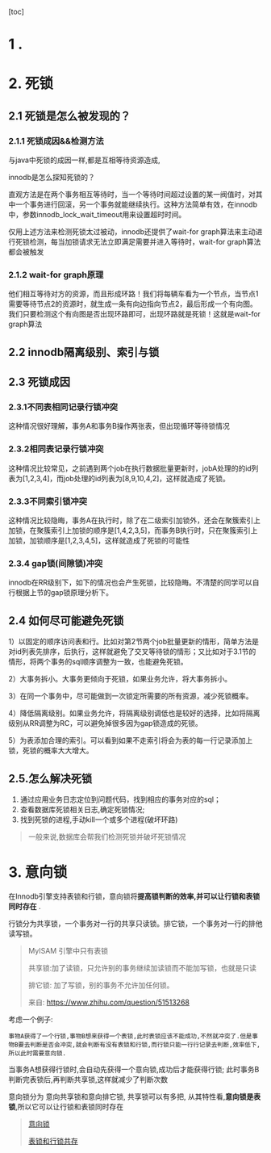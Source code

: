 [toc]

# **1 .**

# **2. 死锁**

## 2.1 死锁是怎么被发现的？

### 2.1.1 死锁成因&&检测方法

与java中死锁的成因一样,都是互相等待资源造成,

innodb是怎么探知死锁的？

   直观方法是在两个事务相互等待时，当一个等待时间超过设置的某一阀值时，对其中一个事务进行回滚，另一个事务就能继续执行。这种方法简单有效，在innodb中，参数innodb_lock_wait_timeout用来设置超时时间。

   仅用上述方法来检测死锁太过被动，innodb还提供了wait-for graph算法来主动进行死锁检测，每当加锁请求无法立即满足需要并进入等待时，wait-for graph算法都会被触发

### 2.1.2 wait-for graph原理

   他们相互等待对方的资源，而且形成环路！我们将每辆车看为一个节点，当节点1需要等待节点2的资源时，就生成一条有向边指向节点2，最后形成一个有向图。我们只要检测这个有向图是否出现环路即可，出现环路就是死锁！这就是wait-for graph算法

## **2.2 innodb隔离级别、索引与锁**

## **2.3 死锁成因**

### **2.3.1不同表相同记录行锁冲突**

   这种情况很好理解，事务A和事务B操作两张表，但出现循环等待锁情况

### **2.3.2相同表记录行锁冲突**

   这种情况比较常见，之前遇到两个job在执行数据批量更新时，jobA处理的的id列表为[1,2,3,4]，而job处理的id列表为[8,9,10,4,2]，这样就造成了死锁。

### **2.3.3不同索引锁冲突**

   这种情况比较隐晦，事务A在执行时，除了在二级索引加锁外，还会在聚簇索引上加锁，在聚簇索引上加锁的顺序是[1,4,2,3,5]，而事务B执行时，只在聚簇索引上加锁，加锁顺序是[1,2,3,4,5]，这样就造成了死锁的可能性

### **2.3.4 gap锁(间隙锁)冲突**

   innodb在RR级别下，如下的情况也会产生死锁，比较隐晦。不清楚的同学可以自行根据上节的gap锁原理分析下。

## **2.4 如何尽可能避免死锁**

1）以固定的顺序访问表和行。比如对第2节两个job批量更新的情形，简单方法是对id列表先排序，后执行，这样就避免了交叉等待锁的情形；又比如对于3.1节的情形，将两个事务的sql顺序调整为一致，也能避免死锁。

2）大事务拆小。大事务更倾向于死锁，如果业务允许，将大事务拆小。

3）在同一个事务中，尽可能做到一次锁定所需要的所有资源，减少死锁概率。

4）降低隔离级别。如果业务允许，将隔离级别调低也是较好的选择，比如将隔离级别从RR调整为RC，可以避免掉很多因为gap锁造成的死锁。

5）为表添加合理的索引。可以看到如果不走索引将会为表的每一行记录添加上锁，死锁的概率大大增大。

## **2.5.怎么解决死锁**

1. 通过应用业务日志定位到问题代码，找到相应的事务对应的sql；
2. 查看数据库死锁相关日志,确定死锁情况;
3. 找到死锁的进程,手动kill一个或多个进程(破坏环路)

> 一般来说,数据库会帮我们检测死锁并破坏死锁情况



# 3. 意向锁

在Innodb引擎支持表锁和行锁，意向锁将**提高锁判断的效率,并可以让行锁和表锁同时存在** .

行锁分为共享锁，一个事务对一行的共享只读锁。排它锁，一个事务对一行的排他读写锁。

> MyISAM 引擎中只有表锁
>
> 共享锁:加了读锁，只允许别的事务继续加读锁而不能加写锁，也就是只读
>
> 排它锁: 加了写锁，别的事务不允许加任何锁。
>
> 来自: https://www.zhihu.com/question/51513268

考虑一个例子:

	事物A获得了一个行锁,事物B想来获得一个表锁,此时表锁应该不能成功,不然就冲突了.但是事物B要去判断是否会冲突,就会判断有没有表锁和行锁,而行锁只能一行行记录去判断,效率低下,所以此时需要意向锁.

当事务A想获得行锁时,会自动先获得一个意向锁,成功后才能获得行锁; 此时事务B判断完表锁后,再判断共享锁,这样就减少了判断次数

意向锁分为 意向共享锁和意向排它锁, 共享锁可以有多把, 从其特性看,**意向锁是表锁**,所以它可以让行锁和表锁同时存在

> [意向锁](https://www.jianshu.com/p/e937830bc2de)
>
> [表锁和行锁共存](https://blog.csdn.net/zcl_love_wx/article/details/82015281)